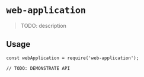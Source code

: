 # `web-application`

> TODO: description

## Usage

```
const webApplication = require('web-application');

// TODO: DEMONSTRATE API
```
